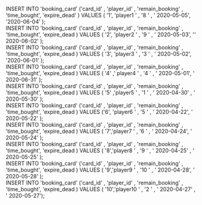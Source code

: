 INSERT INTO 'booking_card' ('card_id' , 'player_id' , 'remain_booking' , 'time_bought', 'expire_dead' ) VALUES ( '1', 'player1 ' , '8 ' , ' 2020-05-05', '2020-06-04' );  
INSERT INTO 'booking_card' ('card_id' , 'player_id' , 'remain_booking' , 'time_bought', 'expire_dead ) VALUES ( '2', 'player2 ' , '9 ' , ' 2020-05-03', '' 2020-06-02'  );  
INSERT INTO 'booking_card' ('card_id' , 'player_id' , 'remain_booking' , 'time_bought', 'expire_dead ) VALUES ( '3', 'player3 ' , '3 ' , ' 2020-05-02', '2020-06-01'  );  
INSERT INTO 'booking_card' ('card_id' , 'player_id' , 'remain_booking' , 'time_bought', 'expire_dead ) VALUES ( '4' ,' player4 ' , '4 ' , ' 2020-05-01',  ' 2020-06-31' );  
INSERT INTO 'booking_card' ('card_id' , 'player_id' , 'remain_booking' , 'time_bought', 'expire_dead ) VALUES ( '5' ,'player5 ' , '1 ' , ' 2020-04-30' , ' 2020-05-30' );  
INSERT INTO 'booking_card' ('card_id' , 'player_id' , 'remain_booking' , 'time_bought', 'expire_dead ) VALUES ('6',  'player6 ' , '5 ' , ' 2020-04-22',  ' 2020-05-22' );  
INSERT INTO 'booking_card' ('card_id' , 'player_id' , 'remain_booking' , 'time_bought', 'expire_dead ) VALUES ( '7','player7 ' , '6 ' , ' 2020-04-24', ' 2020-05-24' );  
INSERT INTO 'booking_card' ('card_id' , 'player_id' , 'remain_booking' , 'time_bought', 'expire_dead ) VALUES ( '8','player8 ' , '9 ' , ' 2020-04-25' , ' 2020-05-25' );  
INSERT INTO 'booking_card' ('card_id' , 'player_id' , 'remain_booking' , 'time_bought', 'expire_dead ) VALUES ( '9','player9 ' , '10 ' , ' 2020-04-28', ' 2020-05-28'   );  
INSERT INTO 'booking_card' ('card_id' , 'player_id' , 'remain_booking' , 'time_bought', 'expire_dead ) VALUES ( '10','player10 ' , '2 ' , ' 2020-04-27' , ' 2020-05-27');

